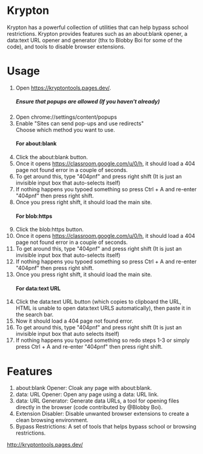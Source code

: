 # Krypton
Krypton has a powerful collection of utilities that can help bypass school restrictions. Krypton provides features such as an about:blank opener, a data:text URL opener and generator (thx to Blobby Boi for some of the code), and tools to disable browser extensions.

# Usage
1. Open https://kryptontools.pages.dev/.
   ##### Ensure that popups are allowed (If you haven't already)
1. Open chrome://settings/content/popups
2. Enable "Sites can send pop-ups and use redirects"
   <br>
   Choose which method you want to use.
   #### For about:blank
1. Click the about:blank button.
2. Once it opens https://classroom.google.com/u/0/h, it should load a 404 page not found error in a couple of seconds.
3. To get around this, type "404pnf" and press right shift (It is just an invisible input box that auto-selects itself)
4. If nothing happens you typoed something so press Ctrl + A and re-enter "404pnf" then press right shift.
5. Once you press right shift, it should load the main site.
   #### For blob:https
1. Click the blob:https button.
2. Once it opens https://classroom.google.com/u/0/h, it should load a 404 page not found error in a couple of seconds.
3. To get around this, type "404pnf" and press right shift (It is just an invisible input box that auto-selects itself)
4. If nothing happens you typoed something so press Ctrl + A and re-enter "404pnf" then press right shift.
5. Once you press right shift, it should load the main site.
   #### For data:text URL
1. Click the data:text URL button (which copies to clipboard the URL, HTML is unable to open data:text URLS automatically), then paste it in the search bar.
2. Now it should load a 404 page not found error.
3. To get around this, type "404pnf" and press right shift (It is just an invisible input box that auto selects itself)
4. If nothing happens you typoed something so redo steps 1-3 or simply press Ctrl + A and re-enter "404pnf" then press right shift.

# Features
1. about:blank Opener: Cloak any page with about:blank.
2. data: URL Opener: Open any page using a data: URL link.
3. data: URL Generator: Generate data URLs, a tool for opening files directly in the browser (code contributed by @Blobby Boi).
4. Extension Disabler: Disable unwanted browser extensions to create a clean browsing environment.
5. Bypass Restrictions: A set of tools that helps bypass school or browsing restrictions.

http://kryptontools.pages.dev/
